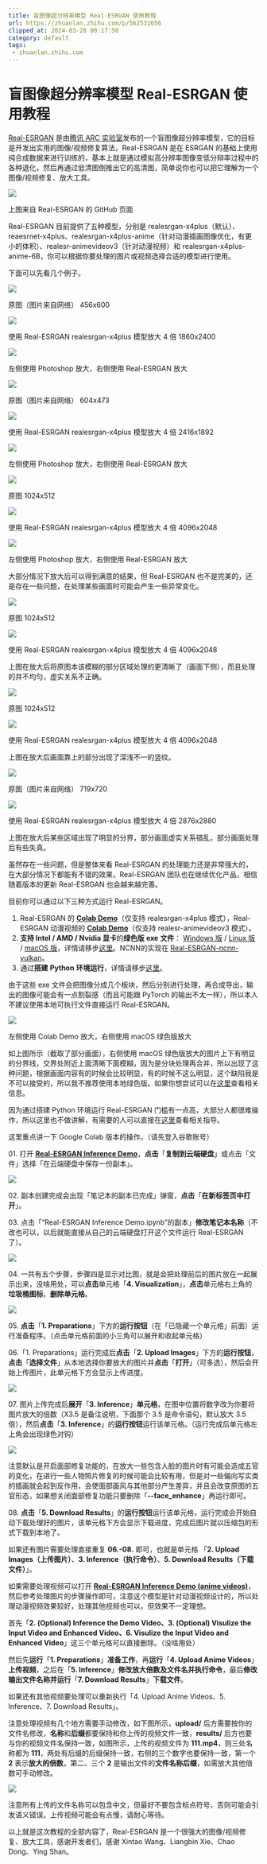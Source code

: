```yaml
---
title: 盲图像超分辨率模型 Real-ESRGAN 使用教程
url: https://zhuanlan.zhihu.com/p/562531656
clipped_at: 2024-03-28 00:17:50
category: default
tags: 
 - zhuanlan.zhihu.com
---
```



# 盲图像超分辨率模型 Real-ESRGAN 使用教程

[Real-ESRGAN](https://link.zhihu.com/?target=https%3A//github.com/xinntao/Real-ESRGAN) 是由[腾讯 ARC 实验室](https://link.zhihu.com/?target=https%3A//arc.tencent.com/zh)发布的一个盲图像超分辨率模型，它的目标是开发出实用的图像/视频修复算法，Real-ESRGAN 是在 ESRGAN 的基础上使用纯合成数据来进行训练的，基本上就是通过模拟高分辨率图像变低分辩率过程中的各种退化，然后再通过低清图倒推出它的高清图，简单说你也可以把它理解为一个图像/视频修复、放大工具。

![](assets/1711556270-871bd976f296110bb4b0ec80552931cc.webp)

上图来自 Real-ESRGAN 的 GitHub 页面

Real-ESRGAN 目前提供了五种模型，分别是 realesrgan-x4plus（默认）、reaesrnet-x4plus、realesrgan-x4plus-anime（针对动漫插画图像优化，有更小的体积）、realesr-animevideov3（针对动漫视频）和 realesrgan-x4plus-anime-6B，你可以根据你要处理的图片或视频选择合适的模型进行使用。

下面可以先看几个例子。

![](assets/1711556270-dd354009e15bde7f4890276c0fa71246.webp)

原图（图片来自网络） 456x600

![](assets/1711556270-3a248a7aa1697a58440d2fbbc078fce6.webp)

使用 Real-ESRGAN realesrgan-x4plus 模型放大 4 倍 1860x2400

![](assets/1711556270-1e26b8eab9722414e9590984cd1b7332.webp)

左侧使用 Photoshop 放大，右侧使用 Real-ESRGAN 放大

![](assets/1711556270-c4318fdca322b00c918009e51ad3bbda.webp)

原图（图片来自网络） 604x473

![](assets/1711556270-2f64eab2240efbf6dfb8ab57f2abd54d.webp)

使用 Real-ESRGAN realesrgan-x4plus 模型放大 4 倍 2416x1892

![](assets/1711556270-538f0f08f3863e4f23ce8cd261a0cfc1.webp)

左侧使用 Photoshop 放大，右侧使用 Real-ESRGAN 放大

![](assets/1711556270-b088e8e1ac2d3a4d32da3f9ccf47dc98.webp)

原图 1024x512

![](assets/1711556270-bfad0b23b9af12ad5a8e26e15c0672ca.webp)

使用 Real-ESRGAN realesrgan-x4plus 模型放大 4 倍 4096x2048

![](assets/1711556270-eb7e3e47a55ec59e383842632401dbe4.webp)

左侧使用 Photoshop 放大，右侧使用 Real-ESRGAN 放大

大部分情况下放大后可以得到满意的结果，但 Real-ESRGAN 也不是完美的，还是存在一些问题，在处理某些画面时可能会产生一些异常变化。

![](assets/1711556270-26fda1e4c095fe4b251f299ee9199834.webp)

原图 1024x512

![](assets/1711556270-079f1e4b88df0be4b2d82da289e4c595.webp)

使用 Real-ESRGAN realesrgan-x4plus 模型放大 4 倍 4096x2048

上图在放大后将原图本该模糊的部分区域处理的更清晰了（画面下侧），而且处理的并不均匀，虚实关系不正确。

![](assets/1711556270-b17ed403c21ccc78623053526c16be0d.webp)

原图 1024x512

![](assets/1711556270-7346171a51220908b567d9806421d7f3.webp)

使用 Real-ESRGAN realesrgan-x4plus 模型放大 4 倍 4096x2048

上图在放大后画面靠上的部分出现了深浅不一的竖纹。

![](assets/1711556270-3ef4dee9a3e5548441b0482058acbc70.webp)

原图（图片来自网络） 719x720

![](assets/1711556270-6f5cacd0abc76ab9f18e5d61c3828cf3.webp)

使用 Real-ESRGAN realesrgan-x4plus 模型放大 4 倍 2876x2880

上图在放大后某些区域出现了明显的分界，部分画面虚实关系错乱，部分画面处理后有些失真。

虽然存在一些问题，但是整体来看 Real-ESRGAN 的处理能力还是非常强大的，在大部分情况下都能有不错的效果，Real-ESRGAN 团队也在继续优化产品，相信随着版本的更新 Real-ESRGAN 也会越来越完善。

  

目前你可以通过以下三种方式运行 Real-ESRGAN。

1.  Real-ESRGAN 的 **[Colab Demo](https://link.zhihu.com/?target=https%3A//colab.research.google.com/drive/1k2Zod6kSHEvraybHl50Lys0LerhyTMCo%3Fusp%3Dsharing)**（仅支持 realesrgan-x4plus 模式），Real-ESRGAN 动漫视频的 **[Colab Demo](https://link.zhihu.com/?target=https%3A//colab.research.google.com/drive/1yNl9ORUxxlL4N0keJa2SEPB61imPQd1B%3Fusp%3Dsharing)**（仅支持 realesr-animevideov3 模式）。
2.  **支持 Intel / AMD / Nvidia 显卡**的**绿色版** **exe** **文件**： [Windows 版](https://link.zhihu.com/?target=https%3A//github.com/xinntao/Real-ESRGAN/releases/download/v0.2.5.0/realesrgan-ncnn-vulkan-20220424-windows.zip) / [Linux 版](https://link.zhihu.com/?target=https%3A//github.com/xinntao/Real-ESRGAN/releases/download/v0.2.5.0/realesrgan-ncnn-vulkan-20220424-ubuntu.zip) / [macOS 版](https://link.zhihu.com/?target=https%3A//github.com/xinntao/Real-ESRGAN/releases/download/v0.2.5.0/realesrgan-ncnn-vulkan-20220424-macos.zip)，详情请移步[这里](https://link.zhihu.com/?target=https%3A//github.com/xinntao/Real-ESRGAN/blob/master/README_CN.md%23%25E4%25BE%25BF%25E6%2590%25BA%25E7%2589%2588%25EF%25BC%2588%25E7%25BB%25BF%25E8%2589%25B2%25E7%2589%2588%25EF%25BC%2589%25E5%258F%25AF%25E6%2589%25A7%25E8%25A1%258C%25E6%2596%2587%25E4%25BB%25B6)。NCNN的实现在 [Real-ESRGAN-ncnn-vulkan](https://link.zhihu.com/?target=https%3A//github.com/xinntao/Real-ESRGAN-ncnn-vulkan)。
3.  通过**搭建** **Python** **环境运行**，详情请移步[这里](https://link.zhihu.com/?target=https%3A//github.com/xinntao/Real-ESRGAN)。

由于这些 exe 文件会把图像分成几个板块，然后分别进行处理，再合成导出，输出的图像可能会有一点割裂感（而且可能跟 PyTorch 的输出不太一样），所以本人不建议使用本地可执行文件直接运行 Real-ESRGAN。

![](assets/1711556270-64c848c7642fab6b88ab1413a5f0ed68.webp)

左侧使用 Colab Demo 放大，右侧使用 macOS 绿色版放大

如上图所示（截取了部分画面），右侧使用 macOS 绿色版放大的图片上下有明显的分界线，交界处附近上面清晰下面模糊，因为是分块处理再合并，所以出现了这种问题，根据画面内容有的时候会比较明显，有的时候不这么明显，这个缺陷我是不可以接受的，所以我不推荐使用本地绿色版。如果你想尝试可以在[这里](https://link.zhihu.com/?target=https%3A//github.com/xinntao/Real-ESRGAN)查看相关信息。

因为通过搭建 Python 环境运行 Real-ESRGAN 门槛有一点高，大部分人都很难操作，所以这里也不做讲解，有需要的人可以直接在[这里](https://link.zhihu.com/?target=https%3A//github.com/xinntao/Real-ESRGAN)查看相关指导。

  

这里重点讲一下 Google Colab 版本的操作。（请先登入谷歌账号）

01\. 打开 **[Real-ESRGAN Inference Demo](https://link.zhihu.com/?target=https%3A//colab.research.google.com/drive/1k2Zod6kSHEvraybHl50Lys0LerhyTMCo%3Fusp%3Dsharing)**，**点击**「**复制到云端硬盘**」或点击「文件」选择「在云端硬盘中保存一份副本」。

![](assets/1711556270-13d5f6096866e242dbeaa984124d73b4.webp)

02\. 副本创建完成会出现「笔记本的副本已完成」弹窗，**点击**「**在新标签页中打开**」。

03\. 点击「“Real-ESRGAN Inference Demo.ipynb”的副本」**修改笔记本名称**（不改也可以，以后就能直接从自己的云端硬盘打开这个文件运行 Real-ESRGAN 了）。

![](assets/1711556270-3afbe04324c8c337cf75cb9f5fcfd655.webp)

04\. 一共有五个步骤，步骤四是显示对比图，就是会把处理前后的图片放在一起展示出来，没啥用处，可以**点击**单元格「**4\. Visualization**」，**点击**单元格右上角的**垃圾桶图标**，**删除单元格**。

![](assets/1711556270-b38dc636b831fc6263fd16e74f582fbf.webp)

05\. **点击**「**1\. Preparations**」下方的**运行按钮**（在「已隐藏一个单元格」前面）运行准备程序。（点击单元格前面的小三角可以展开和收起单元格）

06.「1. Preparations」运行完成后**点击**「**2\. Upload Images**」下方的**运行按钮**，**点击**「**选择文件**」从本地选择你要放大的图片并**点击**「**打开**」（可多选），然后会开始上传图片，此单元格下方会显示上传进度。

![](assets/1711556270-4c8da17a6c23abc097fdf2bf2e012165.webp)

07\. 图片上传完成后**展开**「**3\. Inference**」**单元格**，在图中位置将数字改为你要将图片放大的倍数（X3.5 是备注说明，下面那个 3.5 是命令语句，默认放大 3.5 倍），然后**点击**「**3\. Inference**」的**运行按钮**运行该单元格。（运行完成后单元格左上角会出现绿色对钩）

![](assets/1711556270-47169718bfed87f69d3b7a8d2b73ba00.webp)

注意默认是开启面部修复功能的，在放大一些包含人脸的图片时有可能会造成五官的变化，在进行一些人物照片修复的时候可能会比较有用，但是对一些偏向写实类的插画就会起到反作用，会使面部画风与其他部分产生差异，并且会改变原图的五官形态，如果想关闭面部修复功能只要删除「**\--face\_enhance**」再运行即可。

08\. **点击**「**5\. Download Results**」的**运行按钮**运行该单元格，运行完成会开始自动下载处理好的图片，该单元格下方会显示下载进度，完成后图片就以压缩包的形式下载到本地了。

如果还有图片需要处理直接重复 **06.-08.** 即可，也就是单元格 「**2\. Upload Images（上传图片）**、**3\. Inference（执行命令）**、**5\. Download Results（下载文件）**」。

  

如果需要处理视频可以打开 **[Real-ESRGAN Inference Demo (anime videos)](https://link.zhihu.com/?target=https%3A//colab.research.google.com/drive/1yNl9ORUxxlL4N0keJa2SEPB61imPQd1B%3Fusp%3Dsharing)**，然后参考处理图片的步骤操作即可，注意这个模型是针对动漫视频设计的，所以处理动漫视频效果较好，处理其他视频也可以，但效果不一定理想。

首先「**2\. (Optional) Inference the Demo Video、3. (Optional) Visulize the Input Video and Enhanced Video、6. Visulize the Input Video and Enhanced Video**」这三个单元格可以直接删除。（没啥用处）

然后先**运行**「**1\. Preparations**」**准备工作**，再**运行**「**4\. Upload Anime Videos**」**上传视频**，之后在「**5\. Inference**」**修改放大倍数及文件名并执行命令**，最后**修改输出文件名称并运行**「**7\. Download Results**」**下载文件**。

如果还有其他视频要处理可以重新执行「4. Upload Anime Videos、5. Inference、7. Download Results」。

注意处理视频有几个地方需要手动修改，如下图所示，**upload/** 后方需要按你的文件名修改，**名称**和**后缀**都要保持和你上传的视频文件一致，**results/** 后方也要与你的视频文件名保持一致，如图所示，上传的视频文件为 **111.mp4**，则三处名称都为 **111**，两处有后缀的后缀保持一致，右侧的三个数字也要保持一致，第一个 **2** 表示**放大的倍数**，第二、三个 **2** 是输出文件的**文件名称后缀**，如需放大其他倍数可手动修改。

![](assets/1711556270-1807995bde25cf9607ebfbb1c5a5c098.webp)

注意所有上传的文件名称可以包含中文，但最好不要包含标点符号，否则可能会引发语义错误。上传视频可能会有点慢，请耐心等待。

  

以上就是这次教程的全部内容了，Real-ESRGAN 是一个很强大的图像/视频修复、放大工具，感谢开发者们，感谢 Xintao Wang、Liangbin Xie、Chao Dong、Ying Shan。